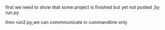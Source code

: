 first we need to show that some project is finished but yet not posted ,by run.py

then run2.py,we can commmunicate in commandline only